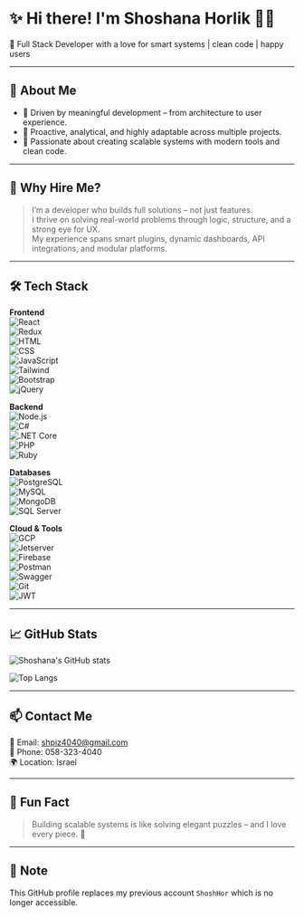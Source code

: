 # ✨ Hi there! I'm Shoshana Horlik 👩‍💻

🤖 Full Stack Developer with a love for smart systems | clean code | happy users

---

## 🌟 About Me

- 🎯 Driven by meaningful development – from architecture to user experience.
- 🤝 Proactive, analytical, and highly adaptable across multiple projects.
- 🧠 Passionate about creating scalable systems with modern tools and clean code.

---

## 💼 Why Hire Me?

> I’m a developer who builds full solutions – not just features.  
> I thrive on solving real-world problems through logic, structure, and a strong eye for UX.  
> My experience spans smart plugins, dynamic dashboards, API integrations, and modular platforms.

---

## 🛠️ Tech Stack

**Frontend**  
![React](https://img.shields.io/badge/React-20232A?style=flat&logo=react)  
![Redux](https://img.shields.io/badge/Redux-764ABC?style=flat&logo=redux)  
![HTML](https://img.shields.io/badge/HTML5-E34F26?style=flat&logo=html5)  
![CSS](https://img.shields.io/badge/CSS3-1572B6?style=flat&logo=css3)  
![JavaScript](https://img.shields.io/badge/JavaScript-F7DF1E?style=flat&logo=javascript)  
![Tailwind](https://img.shields.io/badge/Tailwind_CSS-38B2AC?style=flat&logo=tailwind-css)  
![Bootstrap](https://img.shields.io/badge/Bootstrap-7952B3?style=flat&logo=bootstrap)  
![jQuery](https://img.shields.io/badge/jQuery-0769AD?style=flat&logo=jquery)

**Backend**  
![Node.js](https://img.shields.io/badge/Node.js-339933?style=flat&logo=node.js)  
![C#](https://img.shields.io/badge/C%23-239120?style=flat&logo=c-sharp)  
![.NET Core](https://img.shields.io/badge/.NET-512BD4?style=flat&logo=dotnet)  
![PHP](https://img.shields.io/badge/PHP-777BB4?style=flat&logo=php)  
![Ruby](https://img.shields.io/badge/Ruby-CC342D?style=flat&logo=ruby)

**Databases**  
![PostgreSQL](https://img.shields.io/badge/PostgreSQL-4169E1?style=flat&logo=postgresql)  
![MySQL](https://img.shields.io/badge/MySQL-4479A1?style=flat&logo=mysql)  
![MongoDB](https://img.shields.io/badge/MongoDB-47A248?style=flat&logo=mongodb)  
![SQL Server](https://img.shields.io/badge/SQL%20Server-CC2927?style=flat&logo=microsoft-sql-server)

**Cloud & Tools**  
![GCP](https://img.shields.io/badge/GCP-4285F4?style=flat&logo=google-cloud)  
![Jetserver](https://img.shields.io/badge/Jetserver-black?style=flat)  
![Firebase](https://img.shields.io/badge/Firebase-FFCA28?style=flat&logo=firebase)  
![Postman](https://img.shields.io/badge/Postman-FF6C37?style=flat&logo=postman)  
![Swagger](https://img.shields.io/badge/Swagger-85EA2D?style=flat&logo=swagger)  
![Git](https://img.shields.io/badge/Git-F05032?style=flat&logo=git)  
![JWT](https://img.shields.io/badge/JWT-000000?style=flat&logo=jsonwebtokens)

---

## 📈 GitHub Stats

![Shoshana's GitHub stats](https://github-readme-stats.vercel.app/api?username=ShoshanaOr&show_icons=true&theme=radical)

![Top Langs](https://github-readme-stats.vercel.app/api/top-langs/?username=ShoshanaOr&layout=compact&theme=radical)

---

## 📫 Contact Me

📧 Email: [shpiz4040@gmail.com](mailto:shpiz4040@gmail.com)  
📱 Phone: 058-323-4040   
🌍 Location: Israel

---

## 💬 Fun Fact

> Building scalable systems is like solving elegant puzzles – and I love every piece. 🧩

---

## 🔄 Note

This GitHub profile replaces my previous account `ShoshHor` which is no longer accessible.
